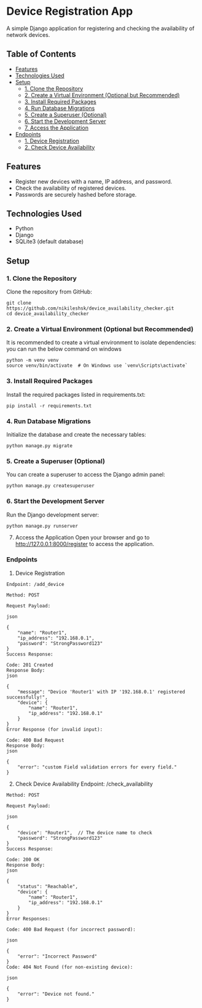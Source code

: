 # Device Registration App

A simple Django application for registering and checking the availability of network devices.

## Table of Contents

- [Features](#features)
- [Technologies Used](#technologies-used)
- [Setup](#setup)
  - [1. Clone the Repository](#1-clone-the-repository)
  - [2. Create a Virtual Environment (Optional but Recommended)](#2-create-a-virtual-environment-optional-but-recommended)
  - [3. Install Required Packages](#3-install-required-packages)
  - [4. Run Database Migrations](#4-run-database-migrations)
  - [5. Create a Superuser (Optional)](#5-create-a-superuser-optional)
  - [6. Start the Development Server](#6-start-the-development-server)
  - [7. Access the Application](#7-access-the-application)
- [Endpoints](#endpoints)
  - [1. Device Registration](#1-device-registration)
  - [2. Check Device Availability](#2-check-device-availability)
  
## Features

- Register new devices with a name, IP address, and password.
- Check the availability of registered devices.
- Passwords are securely hashed before storage.

## Technologies Used

- Python
- Django
- SQLite3 (default database)

## Setup

### 1. Clone the Repository

Clone the repository from GitHub:

```
git clone https://github.com/nikileshsk/device_availability_checker.git
cd device_availability_checker
```
### 2. Create a Virtual Environment (Optional but Recommended)
It is recommended to create a virtual environment to isolate dependencies:
you can run the below command on windows
```
python -m venv venv
source venv/bin/activate  # On Windows use `venv\Scripts\activate`
```

### 3. Install Required Packages
Install the required packages listed in requirements.txt:

```
pip install -r requirements.txt
```

### 4. Run Database Migrations
Initialize the database and create the necessary tables:
```
python manage.py migrate
```

### 5. Create a Superuser (Optional)
You can create a superuser to access the Django admin panel:
```
python manage.py createsuperuser
```

### 6. Start the Development Server
Run the Django development server:
```
python manage.py runserver
```

7. Access the Application
Open your browser and go to http://127.0.0.1:8000/register to access the application.

### Endpoints
1. Device Registration

```
Endpoint: /add_device

Method: POST

Request Payload:

json

{
    "name": "Router1",
    "ip_address": "192.168.0.1",
    "password": "StrongPassword123"
}
Success Response:

Code: 201 Created
Response Body:
json

{
    "message": "Device 'Router1' with IP '192.168.0.1' registered successfully!",
    "device": {
        "name": "Router1",
        "ip_address": "192.168.0.1"
    }
}
Error Response (for invalid input):

Code: 400 Bad Request
Response Body:
json

{
    "error": "custom Field validation errors for every field."
}
```
2. Check Device Availability
Endpoint: /check_availability

```
Method: POST

Request Payload:

json

{
    "device": "Router1",  // The device name to check
    "password": "StrongPassword123"
}
Success Response:

Code: 200 OK
Response Body:
json

{
    "status": "Reachable",
    "device": {
        "name": "Router1",
        "ip_address": "192.168.0.1"
    }
}
Error Responses:

Code: 400 Bad Request (for incorrect password):

json

{
    "error": "Incorrect Password"
}
Code: 404 Not Found (for non-existing device):

json

{
    "error": "Device not found."
}
```